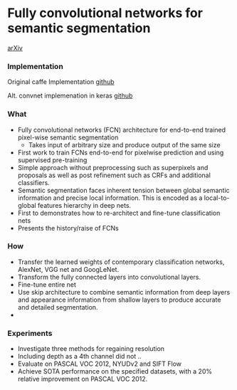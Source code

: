 # Fully convolutional networks for semantic segmentation
[arXiv](https://arxiv.org/pdf/1605.06211)
### Implementation
Original caffe Implementation
[github](https://github.com/shelhamer/fcn.berkeleyvision.org)

Alt. convnet implemenation in keras
[github](https://github.com/heuritech/convnets-keras)

### What

- Fully convolutional networks (FCN) architecture for end-to-end trained pixel-wise semantic segmentation
  - Takes input of arbitrary size and produce output of the same size
- First work to train FCNs end-to-end for pixelwise prediction and using supervised pre-training
- Simple approach without preprocessing such as superpixels and proposals as well as post refinement such as CRFs and additional classifiers.
- Semantic segmentation faces inherent tension between global semantic information and precise local information. This is encoded as a local-to-global features hierarchy in deep nets.
- First to demonstrates how to re-architect and fine-tune classification nets
- Presents the history/raise of FCNs

### How
- Transfer the learned weights of contemporary classification networks, AlexNet, VGG net and GoogLeNet.
- Transform the fully connected layers into convolutional layers.
- Fine-tune entire net
- Use skip architecture to combine semantic information from deep layers and appearance information from shallow layers to produce accurate and detailed segmentation.
-

### Experiments
- Investigate three methods for regaining resolution
- Including depth as a 4th channel did not ..
- Evaluate on PASCAL VOC 2012, NYUDv2 and SIFT Flow
- Achieve SOTA performance on the specified datasets, with a 20% relative improvement on PASCAL VOC 2012.
